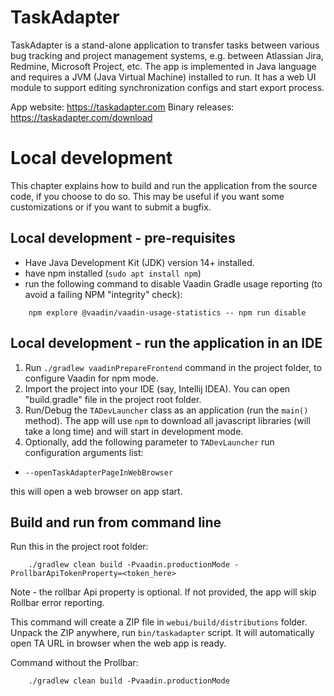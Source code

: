 # TaskAdapter
TaskAdapter is a stand-alone application to transfer tasks between various bug tracking and project management systems, 
e.g. between Atlassian Jira, Redmine, Microsoft Project, etc.
The app is implemented in Java language and requires a JVM (Java Virtual Machine) installed to run. 
It has a web UI module to support editing synchronization configs and start export process.

App website: https://taskadapter.com
Binary releases: https://taskadapter.com/download

# Local development

This chapter explains how to build and run the application from the source code, if you choose to do so. This may be
useful if you want some customizations or if you want to submit a bugfix.

## Local development - pre-requisites

* Have Java Development Kit (JDK) version 14+ installed.
* have npm installed (`sudo apt install npm`)
* run the following command to disable Vaadin Gradle usage reporting (to avoid a failing NPM "integrity" check):
```
    npm explore @vaadin/vaadin-usage-statistics -- npm run disable
```

##  Local development - run the application in an IDE

1. Run `./gradlew vaadinPrepareFrontend` command in the project folder, to configure Vaadin for npm mode.
2. Import the project into your IDE (say, Intellij IDEA). You can open "build.gradle" file in the project root folder.
3. Run/Debug the `TADevLauncher` class as an application (run the `main()` method).
   The app will use `npm` to download all javascript libraries (will take a long time)
   and will start in development mode.
4. Optionally, add the following parameter to `TADevLauncher` run configuration arguments list:

* `--openTaskAdapterPageInWebBrowser` 

this will open a web browser on app start.

## Build and run from command line

Run this in the project root folder:
```
    ./gradlew clean build -Pvaadin.productionMode -ProllbarApiTokenProperty=<token_here>
```    
Note - the rollbar Api property is optional. If not provided, the app will skip Rollbar error reporting.

This command will create a ZIP file in `webui/build/distributions` folder. Unpack the ZIP anywhere,
run `bin/taskadapter` script. It will automatically open TA URL in browser when the web app is ready.


Command without the Prollbar:
```
    ./gradlew clean build -Pvaadin.productionMode 
```    

